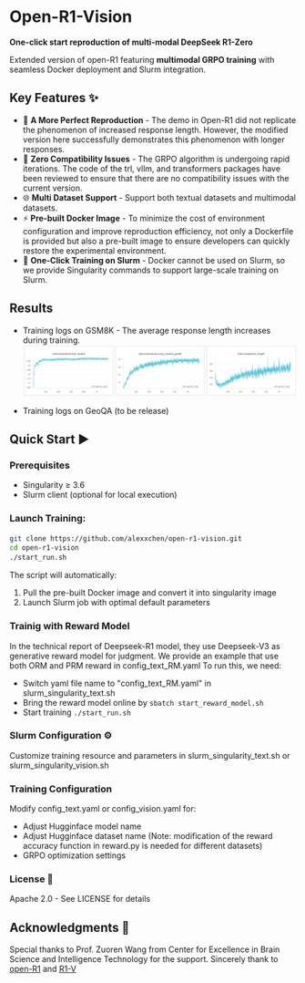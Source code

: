 # Open-R1-Vision
**One-click start reproduction of multi-modal DeepSeek R1-Zero**

Extended version of open-R1 featuring **multimodal GRPO training** with seamless Docker deployment and Slurm integration.

## Key Features ✨

- 🤖 **A More Perfect Reproduction** - The demo in Open-R1 did not replicate the phenomenon of increased response length. However, the modified version here successfully demonstrates this phenomenon with longer responses.
- 🔧 **Zero Compatibility Issues** - The GRPO algorithm is undergoing rapid iterations. The code of the trl, vllm, and transformers packages have been reviewed to ensure that there are no compatibility issues with the current version.
- 🌐 **Multi Dataset Support** - Support both textual datasets and multimodal datasets.
- ⚡ **Pre-built Docker Image** - To minimize the cost of environment configuration and improve reproduction efficiency, not only a Dockerfile is provided but also a pre-built image to ensure developers can quickly restore the experimental environment.
- 🚀 **One-Click Training on Slurm** - Docker cannot be used on Slurm, so we provide Singularity commands to support large-scale training on Slurm.

## Results
- Training logs on GSM8K - The average response length increases during training.
  ![The average response length increases](images/gsm8k.png)

- Training logs on GeoQA (to be release)

## Quick Start ▶️

### Prerequisites
- Singularity ≥ 3.6
- Slurm client (optional for local execution)

### Launch Training:
```bash
git clone https://github.com/alexxchen/open-r1-vision.git
cd open-r1-vision
./start_run.sh
```
The script will automatically:
1. Pull the pre-built Docker image and convert it into singularity image
2. Launch Slurm job with optimal default parameters

### Trainig with Reward Model
In the technical report of Deepseek-R1 model, they use Deepseek-V3 as generative reward model for judgment.
We provide an example that use both ORM and PRM reward in config_text_RM.yaml
To run this, we need:

+ Switch yaml file name to "config_text_RM.yaml" in slurm_singularity_text.sh
+ Bring the reward model online by ```sbatch start_reward_model.sh```
+ Start training ```./start_run.sh```


### Slurm Configuration ⚙️
Customize training resource and parameters in slurm_singularity_text.sh or slurm_singularity_vision.sh

### Training Configuration
Modify config_text.yaml or config_vision.yaml for:
+ Adjust Hugginface model name 
+ Adjust Hugginface dataset name (Note: modification of the reward accuracy function in reward.py is needed for different datasets)
+ GRPO optimization settings

### License 📄
Apache 2.0 - See LICENSE for details

## Acknowledgments 🌟
Special thanks to Prof. Zuoren Wang from Center for Excellence in Brain Science and Intelligence Technology for the support. Sincerely thank to [open-R1](https://github.com/huggingface/open-r1) and [R1-V](https://github.com/Deep-Agent/R1-V)
